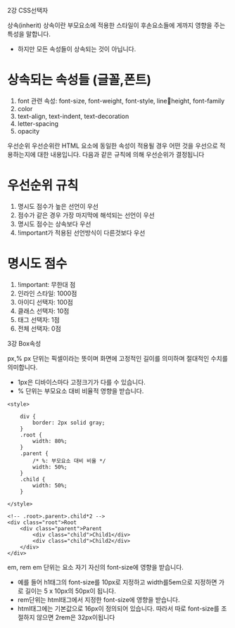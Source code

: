 2강 CSS선택자

상속(inherit)
상속이란 부모요소에 적용한 스타일이 후손요소들에
게까지 영향을 주는 특성을 말합니다. 
 
- 하지만 모든 속성들이 상속되는 것이 아닙니다. 
 
# 상속되는 속성들 (글꼴,폰트)
1. font 관련 속성: font-size, font-weight, font-style, lineheight, font-family 
2. color 
3. text-align, text-indent, text-decoration 
4. letter-spacing 
5. opacity

우선순위
 우선순위란 HTML 요소에 동일한 속성이 적용될 경우 어떤 것을 우선으로 적용하는지에 대한 내용입니다. 다음과 같은 규칙에 의해 우선순위가 결정됩니다 
 
# 우선순위 규칙 
1. 명시도 점수가 높은 선언이 우선 
2. 점수가 같은 경우 가장 마지막에 해석되는 선언이 우선 
3. 명시도 점수는 상속보다 우선 
4. !important가 적용된 선언방식이 다른것보다 우선 
 
# 명시도 점수 
1. !important: 무한대 점 
2. 인라인 스타일: 1000점 
3. 아이디 선택자: 100점 
4. 클래스 선택자: 10점 
5. 태그 선택자: 1점 
6. 전체 선택자: 0점 


3강 Box속성

px,%
px 단위는 픽셀이라는 뜻이며 화면에 고정적인 길이를 의미하며 절대적인 수치를 의미합니다.
- 1px은 디바이스마다 고정크기가 다를 수 있습니다.
- % 단위는 부모요소 대비 비율적 영향을 받습니다.

<!DOCTYPE html>
<html lang="en">
<head>
    <meta charset="UTF-8">
    <meta http-equiv="X-UA-Compatible" content="IE=edge">
    <meta name="viewport" content="width=device-width, initial-scale=1.0">
    <title>Document</title>

    <style>

        div {
            border: 2px solid gray;
        }
        .root {
            width: 80%;
        }
        .parent {
            /* %: 부모요소 대비 비율 */
            width: 50%;
        }
        .child {
            width: 50%;
        }

    </style>
</head>
<body>
    

    <!-- .root>.parent>.child*2 -->
    <div class="root">Root
        <div class="parent">Parent
            <div class="child">Child1</div>
            <div class="child">Child2</div>
        </div>
    </div>

</body>
</html>

em, rem
em 단위는 요소 자기 자신의 font-size에 영향을 받습니다.
- 예를 들어 h1태그의 font-size를 10px로 지정하고 width를5em으로 지정하면 가로 길이는 5 x 10px의 50px이 됩니다.
- rem단위는 html태그에서 지정한 font-size에 영향을 받습니다.
- html태그에는 기본값으로 16px이 정의되어 있습니다. 따라서 따로 font-size를 조절하지 않으면 2rem은 32px이됩니다